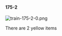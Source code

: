 #### 175-2
![train-175-2-0.png](https://github.com/lil-lab/nlvr/raw/master/nlvr/train/images/26/train-175-2-0.png "train-175-2-0.png")

There are 2 yellow items